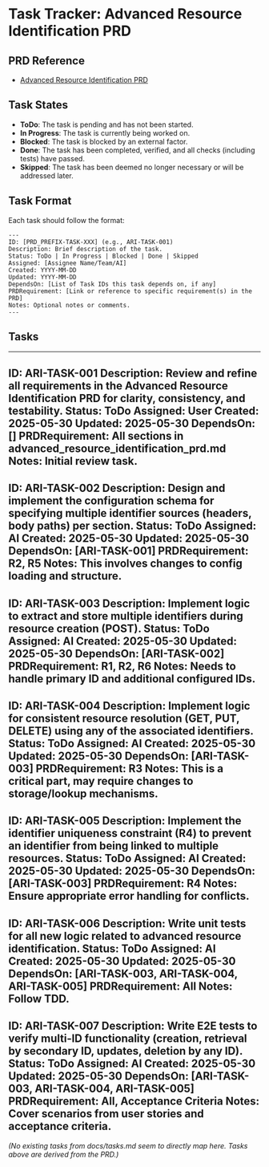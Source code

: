 # Task Tracker: Advanced Resource Identification PRD

## PRD Reference

*   [Advanced Resource Identification PRD](./advanced_resource_identification_prd.md)

## Task States

*   **ToDo**: The task is pending and has not been started.
*   **In Progress**: The task is currently being worked on.
*   **Blocked**: The task is blocked by an external factor.
*   **Done**: The task has been completed, verified, and all checks (including tests) have passed.
*   **Skipped**: The task has been deemed no longer necessary or will be addressed later.

## Task Format

Each task should follow the format:

```
---
ID: [PRD_PREFIX-TASK-XXX] (e.g., ARI-TASK-001)
Description: Brief description of the task.
Status: ToDo | In Progress | Blocked | Done | Skipped
Assigned: [Assignee Name/Team/AI]
Created: YYYY-MM-DD
Updated: YYYY-MM-DD
DependsOn: [List of Task IDs this task depends on, if any]
PRDRequirement: [Link or reference to specific requirement(s) in the PRD]
Notes: Optional notes or comments.
---
```

## Tasks

---
ID: ARI-TASK-001
Description: Review and refine all requirements in the Advanced Resource Identification PRD for clarity, consistency, and testability.
Status: ToDo
Assigned: User
Created: 2025-05-30
Updated: 2025-05-30
DependsOn: []
PRDRequirement: All sections in advanced_resource_identification_prd.md
Notes: Initial review task.
---
ID: ARI-TASK-002
Description: Design and implement the configuration schema for specifying multiple identifier sources (headers, body paths) per section.
Status: ToDo
Assigned: AI
Created: 2025-05-30
Updated: 2025-05-30
DependsOn: [ARI-TASK-001]
PRDRequirement: R2, R5
Notes: This involves changes to config loading and structure.
---
ID: ARI-TASK-003
Description: Implement logic to extract and store multiple identifiers during resource creation (POST).
Status: ToDo
Assigned: AI
Created: 2025-05-30
Updated: 2025-05-30
DependsOn: [ARI-TASK-002]
PRDRequirement: R1, R2, R6
Notes: Needs to handle primary ID and additional configured IDs.
---
ID: ARI-TASK-004
Description: Implement logic for consistent resource resolution (GET, PUT, DELETE) using any of the associated identifiers.
Status: ToDo
Assigned: AI
Created: 2025-05-30
Updated: 2025-05-30
DependsOn: [ARI-TASK-003]
PRDRequirement: R3
Notes: This is a critical part, may require changes to storage/lookup mechanisms.
---
ID: ARI-TASK-005
Description: Implement the identifier uniqueness constraint (R4) to prevent an identifier from being linked to multiple resources.
Status: ToDo
Assigned: AI
Created: 2025-05-30
Updated: 2025-05-30
DependsOn: [ARI-TASK-003]
PRDRequirement: R4
Notes: Ensure appropriate error handling for conflicts.
---
ID: ARI-TASK-006
Description: Write unit tests for all new logic related to advanced resource identification.
Status: ToDo
Assigned: AI
Created: 2025-05-30
Updated: 2025-05-30
DependsOn: [ARI-TASK-003, ARI-TASK-004, ARI-TASK-005]
PRDRequirement: All
Notes: Follow TDD.
---
ID: ARI-TASK-007
Description: Write E2E tests to verify multi-ID functionality (creation, retrieval by secondary ID, updates, deletion by any ID).
Status: ToDo
Assigned: AI
Created: 2025-05-30
Updated: 2025-05-30
DependsOn: [ARI-TASK-003, ARI-TASK-004, ARI-TASK-005]
PRDRequirement: All, Acceptance Criteria
Notes: Cover scenarios from user stories and acceptance criteria.
---

*(No existing tasks from docs/tasks.md seem to directly map here. Tasks above are derived from the PRD.)* 
